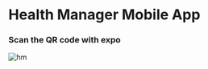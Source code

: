<h1> Health Manager Mobile App </h1>

<h3> Scan the QR code with expo </h3> 

![hm](https://user-images.githubusercontent.com/105684836/229364833-25f3c91b-1e8b-4900-b94f-20c78c779d1d.png)
